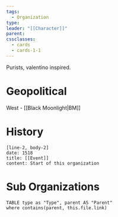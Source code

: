 ```yaml
---
tags:
  - Organization
type: 
leader: "[[Character]]"
parent: 
cssclasses:
  - cards
  - cards-1-1
---
```

Purists, valentino inspired.
# Geopolitical
West - [[Black Moonlight|BM]]
# History

```timeline-labeled
[line-2, body-2]
date: 1518
title: [[Event]]
content: Start of this organization

```
# Sub Organizations
```dataview
TABLE type as "Type", parent AS "Parent"
where contains(parent, this.file.link)
```
